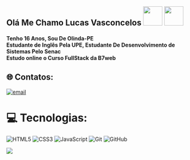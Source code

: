 ##  Olá Me Chamo Lucas Vasconcelos <img src="https://media.tenor.com/1TrOhNMRBysAAAAi/luxray-animated-box-sprite.gif" height="50px" width="50px"> <img src="https://i.pinimg.com/originals/9f/4b/dd/9f4bdd77300ed1c94d2b56dca230d2bd.gif" height="50px" width="50px"> 
#### Tenho 16 Anos, Sou De Olinda-PE<br>Estudante de Inglês Pela UPE, Estudante De Desenvolvimento de Sistemas Pelo Senac<br> Estudo online o Curso FullStack da B7web 

 ## 🌐 Contatos:
[![email](https://img.shields.io/badge/Email-D14836?logo=gmail&logoColor=white)](mailto:lucasvasconcelos6909@gmail.com)
# 💻 Tecnologias:
![HTML5](https://img.shields.io/badge/html5-%23E34F26.svg?style=for-the-badge&logo=html5&logoColor=white) ![CSS3](https://img.shields.io/badge/css3-%231572B6.svg?style=for-the-badge&logo=css3&logoColor=white) ![JavaScript](https://img.shields.io/badge/javascript-%23323330.svg?style=for-the-badge&logo=javascript&logoColor=%23F7DF1E) ![Git](https://img.shields.io/badge/git-%23F05033.svg?style=for-the-badge&logo=git&logoColor=white) ![GitHub](https://img.shields.io/badge/github-%23121011.svg?style=for-the-badge&logo=github&logoColor=white)


![](https://github-readme-stats.vercel.app/api/top-langs/?username=y2lucas&theme=shadow_blue&hide_border=false&include_all_commits=false&count_private=false&layout=compact)



